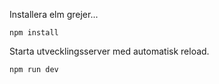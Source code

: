 


Installera elm grejer...

```
npm install
```


Starta utvecklingsserver med automatisk reload.

```
npm run dev
```